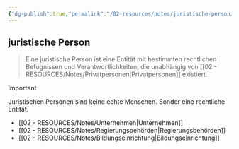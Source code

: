 ```yaml
---
{"dg-publish":true,"permalink":"/02-resources/notes/juristische-person/","tags":["BWL"],"noteIcon":"","updated":"2025-09-05T10:12:30.284+02:00"}
---
```


## juristische Person 
> Eine juristische Person ist eine Entität mit bestimmten rechtlichen Befugnissen und Verantwortlichkeiten, die unabhängig von [[02 - RESOURCES/Notes/Privatpersonen\|Privatpersonen]] existiert. 

> [!important] 
> Juristischen Personen sind keine echte Menschen. Sonder eine rechtliche Entität.

- [[02 - RESOURCES/Notes/Unternehmen\|Unternehmen]]
- [[02 - RESOURCES/Notes/Regierungsbehörden\|Regierungsbehörden]]
- [[02 - RESOURCES/Notes/Bildungseinrichtung\|Bildungseinrichtung]]
